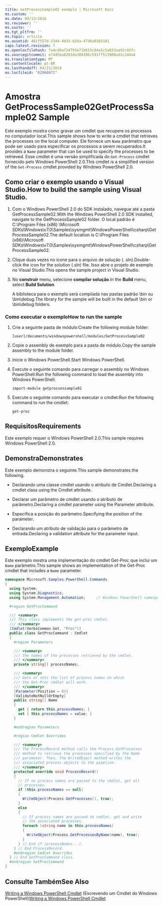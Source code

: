 ```yaml
---
title: GetProcessSample02 exemplo | Microsoft Docs
ms.custom: ''
ms.date: 09/13/2016
ms.reviewer: ''
ms.suite: ''
ms.tgt_pltfrm: ''
ms.topic: article
ms.assetid: 481f557d-3344-4d33-b2da-4736a0165181
caps.latest.revision: 7
ms.openlocfilehash: fa4cd8a724793e71b615c84a5c5a833aa92c93fc
ms.sourcegitcommit: e7445ba8203da304286c591ff513900ad1c244a4
ms.translationtype: MT
ms.contentlocale: pt-BR
ms.lasthandoff: 04/23/2019
ms.locfileid: "62068072"
---
```

# <a name="getprocesssample02-sample"></a><span data-ttu-id="47919-102">Amostra GetProcessSample02</span><span class="sxs-lookup"><span data-stu-id="47919-102">GetProcessSample02 Sample</span></span>

<span data-ttu-id="47919-103">Este exemplo mostra como gravar um cmdlet que recupere os processos no computador local.</span><span class="sxs-lookup"><span data-stu-id="47919-103">This sample shows how to write a cmdlet that retrieves the processes on the local computer.</span></span> <span data-ttu-id="47919-104">Ele fornece um `Name` parâmetro que pode ser usado para especificar os processos a serem recuperados.</span><span class="sxs-lookup"><span data-stu-id="47919-104">It provides a `Name` parameter that can be used to specify the processes to be retrieved.</span></span> <span data-ttu-id="47919-105">Esse cmdlet é uma versão simplificada do `Get-Process` cmdlet fornecido pelo Windows PowerShell 2.0.</span><span class="sxs-lookup"><span data-stu-id="47919-105">This cmdlet is a simplified version of the `Get-Process` cmdlet provided by Windows PowerShell 2.0.</span></span>

## <a name="how-to-build-the-sample-using-visual-studio"></a><span data-ttu-id="47919-106">Como criar o exemplo usando o Visual Studio.</span><span class="sxs-lookup"><span data-stu-id="47919-106">How to build the sample using Visual Studio.</span></span>

1. <span data-ttu-id="47919-107">Com o Windows PowerShell 2.0 do SDK instalado, navegue até a pasta GetProcessSample02.</span><span class="sxs-lookup"><span data-stu-id="47919-107">With the Windows PowerShell 2.0 SDK installed, navigate to the GetProcessSample02 folder.</span></span> <span data-ttu-id="47919-108">O local padrão é C:\Program Files (x86) \Microsoft SDKs\Windows\v7.0\Samples\sysmgmt\WindowsPowerShell\csharp\GetProcessSample02.</span><span class="sxs-lookup"><span data-stu-id="47919-108">The default location is C:\Program Files (x86)\Microsoft SDKs\Windows\v7.0\Samples\sysmgmt\WindowsPowerShell\csharp\GetProcessSample02.</span></span>

2. <span data-ttu-id="47919-109">Clique duas vezes no ícone para o arquivo de solução (. sln).</span><span class="sxs-lookup"><span data-stu-id="47919-109">Double-click the icon for the solution (.sln) file.</span></span> <span data-ttu-id="47919-110">Isso abre o projeto de exemplo no Visual Studio.</span><span class="sxs-lookup"><span data-stu-id="47919-110">This opens the sample project in Visual Studio.</span></span>

3. <span data-ttu-id="47919-111">No **construir** menu, selecione **compilar solução**.</span><span class="sxs-lookup"><span data-stu-id="47919-111">In the **Build** menu, select **Build Solution**.</span></span>

    <span data-ttu-id="47919-112">A biblioteca para o exemplo será compilada nas pastas padrão \bin ou \bin\debug.</span><span class="sxs-lookup"><span data-stu-id="47919-112">The library for the sample will be built in the default \bin or \bin\debug folders.</span></span>

### <a name="how-to-run-the-sample"></a><span data-ttu-id="47919-113">Como executar o exemplo</span><span class="sxs-lookup"><span data-stu-id="47919-113">How to run the sample</span></span>

1. <span data-ttu-id="47919-114">Crie a seguinte pasta de módulo:</span><span class="sxs-lookup"><span data-stu-id="47919-114">Create the following module folder:</span></span>

    `[user]/documents/windowspowershell/modules/GetProcessSample02`

2. <span data-ttu-id="47919-115">Copie o assembly de exemplo para a pasta de módulo.</span><span class="sxs-lookup"><span data-stu-id="47919-115">Copy the sample assembly to the module folder.</span></span>

3. <span data-ttu-id="47919-116">Inicie o Windows PowerShell.</span><span class="sxs-lookup"><span data-stu-id="47919-116">Start Windows PowerShell.</span></span>

4. <span data-ttu-id="47919-117">Execute o seguinte comando para carregar o assembly no Windows PowerShell:</span><span class="sxs-lookup"><span data-stu-id="47919-117">Run the following command to load the assembly into Windows PowerShell:</span></span>

    `import-module getprossessample02`

5. <span data-ttu-id="47919-118">Execute o seguinte comando para executar o cmdlet:</span><span class="sxs-lookup"><span data-stu-id="47919-118">Run the following command to run the cmdlet:</span></span>

    `get-proc`

## <a name="requirements"></a><span data-ttu-id="47919-119">Requisitos</span><span class="sxs-lookup"><span data-stu-id="47919-119">Requirements</span></span>

<span data-ttu-id="47919-120">Este exemplo requer o Windows PowerShell 2.0.</span><span class="sxs-lookup"><span data-stu-id="47919-120">This sample requires Windows PowerShell 2.0.</span></span>

## <a name="demonstrates"></a><span data-ttu-id="47919-121">Demonstra</span><span class="sxs-lookup"><span data-stu-id="47919-121">Demonstrates</span></span>

<span data-ttu-id="47919-122">Este exemplo demonstra o seguinte.</span><span class="sxs-lookup"><span data-stu-id="47919-122">This sample demonstrates the following.</span></span>

- <span data-ttu-id="47919-123">Declarando uma classe cmdlet usando o atributo de Cmdlet.</span><span class="sxs-lookup"><span data-stu-id="47919-123">Declaring a cmdlet class using the Cmdlet attribute.</span></span>

- <span data-ttu-id="47919-124">Declarar um parâmetro de cmdlet usando o atributo de parâmetro.</span><span class="sxs-lookup"><span data-stu-id="47919-124">Declaring a cmdlet parameter using the Parameter attribute.</span></span>

- <span data-ttu-id="47919-125">Especifica a posição do parâmetro.</span><span class="sxs-lookup"><span data-stu-id="47919-125">Specifying the position of the parameter.</span></span>

- <span data-ttu-id="47919-126">Declarando um atributo de validação para o parâmetro de entrada.</span><span class="sxs-lookup"><span data-stu-id="47919-126">Declaring a validation attribute for the parameter input.</span></span>

## <a name="example"></a><span data-ttu-id="47919-127">Exemplo</span><span class="sxs-lookup"><span data-stu-id="47919-127">Example</span></span>

<span data-ttu-id="47919-128">Este exemplo mostra uma implementação do cmdlet Get-Proc que inclui um `Name` parâmetro.</span><span class="sxs-lookup"><span data-stu-id="47919-128">This sample shows an implementation of the Get-Proc cmdlet that includes a `Name` parameter.</span></span>

```csharp
namespace Microsoft.Samples.PowerShell.Commands
{
  using System;
  using System.Diagnostics;
  using System.Management.Automation;     // Windows PowerShell namespace

  #region GetProcCommand

  /// <summary>
  /// This class implements the get-proc cmdlet.
  /// </summary>
  [Cmdlet(VerbsCommon.Get, "Proc")]
  public class GetProcCommand : Cmdlet
  {
    #region Parameters

    /// <summary>
    /// The names of the processes retrieved by the cmdlet.
    /// </summary>
    private string[] processNames;

    /// <summary>
    /// Gets or sets the list of process names on which
    /// the Get-Proc cmdlet will work.
    /// </summary>
    [Parameter(Position = 0)]
    [ValidateNotNullOrEmpty]
    public string[] Name
    {
      get { return this.processNames; }
      set { this.processNames = value; }
    }

    #endregion Parameters

    #region Cmdlet Overrides

    /// <summary>
    /// The ProcessRecord method calls the Process.GetProcesses
    /// method to retrieve the processes specified by the Name
    /// parameter. Then, the WriteObject method writes the
    /// associated process objects to the pipeline.
    /// </summary>
    protected override void ProcessRecord()
    {
      // If no process names are passed to the cmdlet, get all
      // processes.
      if (this.processNames == null)
      {
        WriteObject(Process.GetProcesses(), true);
      }
      else
      {
        // If process names are passed to cmdlet, get and write
        // the associated processes.
        foreach (string name in this.processNames)
        {
          WriteObject(Process.GetProcessesByName(name), true);
        }
      } // End if (processNames...).
    } // End ProcessRecord.
    #endregion Cmdlet Overrides
  } // End GetProcCommand class.
  #endregion GetProcCommand
}
```

## <a name="see-also"></a><span data-ttu-id="47919-129">Consulte Também</span><span class="sxs-lookup"><span data-stu-id="47919-129">See Also</span></span>

<span data-ttu-id="47919-130">[Writing a Windows PowerShell Cmdlet](./writing-a-windows-powershell-cmdlet.md) (Escrevendo um Cmdlet do Windows PowerShell)</span><span class="sxs-lookup"><span data-stu-id="47919-130">[Writing a Windows PowerShell Cmdlet](./writing-a-windows-powershell-cmdlet.md)</span></span>
